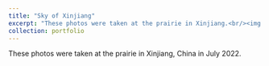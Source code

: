 ```yaml
---
title: "Sky of Xinjiang"
excerpt: "These photos were taken at the prairie in Xinjiang.<br/><img src='/images/3.jpg'><br/><img src='/images/5.jpg'><br/><img src='/images/23.jpg'>"
collection: portfolio
---
```


These photos were taken at the prairie in Xinjiang, China in July 2022.
